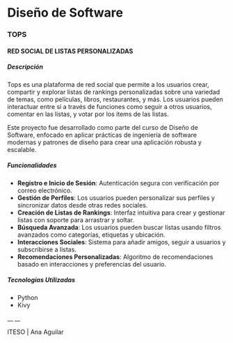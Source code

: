 # Diseño de Software


### TOPS
#### RED SOCIAL DE LISTAS PERSONALIZADAS


##### Descripción
Tops es una plataforma de red social que permite a los usuarios crear, compartir y explorar listas de rankings personalizadas sobre una variedad de temas, como películas, libros, restaurantes, y más. Los usuarios pueden interactuar entre sí a través de funciones como seguir a otros usuarios, comentar en las listas, y votar por los ítems de las listas.

Este proyecto fue desarrollado como parte del curso de Diseño de Software, enfocado en aplicar prácticas de ingeniería de software modernas y patrones de diseño para crear una aplicación robusta y escalable.

##### Funcionalidades
- **Registro e Inicio de Sesión**: Autenticación segura con verificación por correo electrónico.
- **Gestión de Perfiles**: Los usuarios pueden personalizar sus perfiles y sincronizar datos desde otras redes sociales.
- **Creación de Listas de Rankings**: Interfaz intuitiva para crear y gestionar listas con soporte para arrastrar y soltar.
- **Búsqueda Avanzada**: Los usuarios pueden buscar listas usando filtros avanzados como categorías, etiquetas y ubicación.
- **Interacciones Sociales**: Sistema para añadir amigos, seguir a usuarios y subscribirse a listas.
- **Recomendaciones Personalizadas**: Algoritmo de recomendaciones basado en interacciones y preferencias del usuario.

##### Tecnologías Utilizadas
- Python
- Kivy

__
__




ITESO | Ana Aguilar

